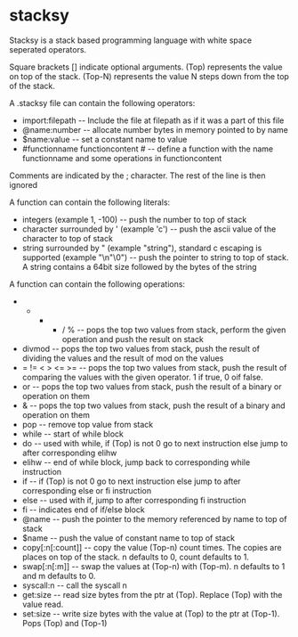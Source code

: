 # stacksy
Stacksy is a stack based programming language with white space seperated operators.

Square brackets [] indicate optional arguments.
(Top) represents the value on top of the stack. (Top-N) represents the value N steps down from the top of the stack.

A .stacksy file can contain the following operators:
* import:filepath -- Include the file at filepath as if it was a part of this file
* @name:number -- allocate number bytes in memory pointed to by name
* $name:value -- set a constant name to value
* #functionname functioncontent # -- define a function with the name functionname and some operations in functioncontent

Comments are indicated by the ; character. The rest of the line is then ignored

A function can contain the following literals:
* integers (example 1, -100) -- push the number to top of stack
* character surrounded by ' (example 'c') -- push the ascii value of the character to top of stack
* string surrounded by " (example "string"), standard c escaping is supported (example "\n\"\0") -- push the pointer to string to top of stack. A string contains a 64bit size followed by the bytes of the string

A function can contain the following operations:
* + - * / % -- pops the top two values from stack, perform the given operation and push the result on stack
* divmod -- pops the top two values from stack, push the result of dividing the values and the result of mod on the values
* = != < > <= >= -- pops the top two values from stack, push the result of comparing the values with the given operator. 1 if true, 0 oif false.
* or -- pops the top two values from stack, push the result of a binary or operation on them
* & -- pops the top two values from stack, push the result of a binary and operation on them
* pop -- remove top value from stack
* while -- start of while block
* do -- used with while, if (Top) is not 0 go to next instruction else jump to after corresponding elihw
* elihw -- end of while block, jump back to corresponding while instruction
* if -- if (Top) is not 0 go to next instruction else jump to after corresponding else or fi instruction
* else -- used with if, jump to after corresponding fi instruction
* fi -- indicates end of if/else block
* @name -- push the pointer to the memory referenced by name to top of stack
* $name -- push the value of constant name to top of stack
* copy[:n[:count]] -- copy the value (Top-n) count times. The copies are places on top of the stack. n defaults to 0, count defaults to 1.
* swap[:n[:m]] -- swap the values at (Top-n) with (Top-m). n defaults to 1 and m defaults to 0.
* syscall:n -- call the syscall n
* get:size -- read size bytes from the ptr at (Top). Replace (Top) with the value read.
* set:size -- write size bytes with the value at (Top) to the ptr at (Top-1). Pops (Top) and (Top-1)
